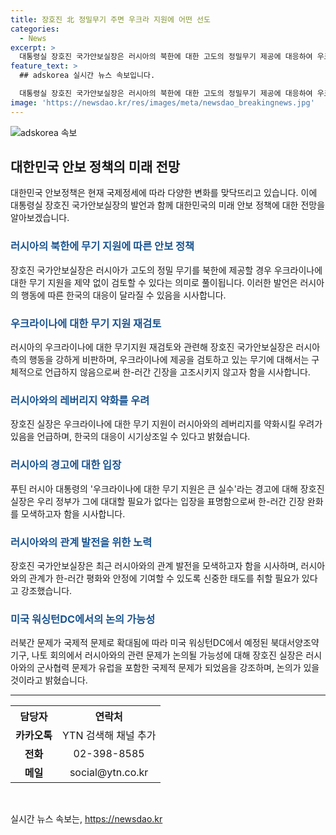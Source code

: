 ```yaml
---
title: 장호진 北 정밀무기 주면 우크라 지원에 어떤 선도
categories:
  - News
excerpt: >
  대통령실 장호진 국가안보실장은 러시아의 북한에 대한 고도의 정밀무기 제공에 대응하여 우크라이나에 무기지원을 재검토할 수 있다고 밝혔습니다. 러시아의 행동에 따라 우리가 제한 없이 우크라이나를 지원할 수 있다는 의미를 내포하며, 러시아에 대한 레버리지를 약화할 수도 있다고 언급했습니다. 또한, 미국에서 예정된 나토 회의에서 북러 문제가 논의될 것으로 예상됨을 언급하며, 한러관계를 복원하고 싶다면 러시아 측이 심사숙고해야 한다고 당부했습니다.
feature_text: >
  ## adskorea 실시간 뉴스 속보입니다.

  대통령실 장호진 국가안보실장은 러시아의 북한에 대한 고도의 정밀무기 제공에 대응하여 우크라이나에 무기지원을 재검토할 수 있다고 밝혔습니다. 러시아의 행동에 따라 우리가 제한 없이 우크라이나를 지원할 수 있다는 의미를 내포하며, 러시아에 대한 레버리지를 약화할 수도 있다고 언급했습니다. 또한, 미국에서 예정된 나토 회의에서 북러 문제가 논의될 것으로 예상됨을 언급하며, 한러관계를 복원하고 싶다면 러시아 측이 심사숙고해야 한다고 당부했습니다.
image: 'https://newsdao.kr/res/images/meta/newsdao_breakingnews.jpg'
---
```


<p><img src="https://newsdao.kr/res/images/meta/newsdao_breakingnews.jpg" alt="adskorea 속보" /></p>

<h2 data-ke-size="size26">대한민국 안보 정책의 미래 전망</h2>

<p data-ke-size="size16">대한민국 안보정책은 현재 국제정세에 따라 다양한 변화를 맞닥뜨리고 있습니다. 이에 대통령실 장호진 국가안보실장의 발언과 함께 대한민국의 미래 안보 정책에 대한 전망을 알아보겠습니다. </p>

<h3><b><span style="color: #1a5490;">러시아의 북한에 무기 지원에 따른 안보 정책</span></b></h3>

<p data-ke-size="size16">장호진 국가안보실장은 러시아가 고도의 정밀 무기를 북한에 제공할 경우 우크라이나에 대한 무기 지원을 제약 없이 검토할 수 있다는 의미로 풀이됩니다. 이러한 발언은 러시아의 행동에 따른 한국의 대응이 달라질 수 있음을 시사합니다.</p>

<h3><b><span style="color: #1a5490;">우크라이나에 대한 무기 지원 재검토</span></b></h3>

<p data-ke-size="size16">러시아의 우크라이나에 대한 무기지원 재검토와 관련해 장호진 국가안보실장은 러시아 측의 행동을 강하게 비판하며, 우크라이나에 제공을 검토하고 있는 무기에 대해서는 구체적으로 언급하지 않음으로써 한-러간 긴장을 고조시키지 않고자 함을 시사합니다.</p>

<h3><b><span style="color: #1a5490;">러시아와의 레버리지 약화를 우려</span></b></h3>

<p data-ke-size="size16">장호진 실장은 우크라이나에 대한 무기 지원이 러시아와의 레버리지를 약화시킬 우려가 있음을 언급하며, 한국의 대응이 시기상조일 수 있다고 밝혔습니다.</p>

<h3><b><span style="color: #1a5490;">러시아의 경고에 대한 입장</span></b></h3>

<p data-ke-size="size16">푸틴 러시아 대통령의 '우크라이나에 대한 무기 지원은 큰 실수'라는 경고에 대해 장호진 실장은 우리 정부가 그에 대대할 필요가 없다는 입장을 표명함으로써 한-러간 긴장 완화를 모색하고자 함을 시사합니다.</p>

<h3><b><span style="color: #1a5490;">러시아와의 관계 발전을 위한 노력</span></b></h3>

<p data-ke-size="size16">장호진 국가안보실장은 최근 러시아와의 관계 발전을 모색하고자 함을 시사하며, 러시아와의 관계가 한-러간 평화와 안정에 기여할 수 있도록 신중한 태도를 취할 필요가 있다고 강조했습니다.</p>

<h3><b><span style="color: #1a5490;">미국 워싱턴DC에서의 논의 가능성</span></b></h3>

<p data-ke-size="size16">러북간 문제가 국제적 문제로 확대됨에 따라 미국 워싱턴DC에서 예정된 북대서양조약기구, 나토 회의에서 러시아와의 관련 문제가 논의될 가능성에 대해 장호진 실장은 러시아와의 군사협력 문제가 유럽을 포함한 국제적 문제가 되었음을 강조하며, 논의가 있을 것이라고 밝혔습니다.</p>

<hr>

<table>
  <tr>
    <th>담당자</th>
    <th>연락처</th>
  </tr>
  <tr>
    <td style="text-align: center; height: 17px;"><b>카카오톡</b></td>
    <td style="text-align: center; height: 17px;">YTN 검색해 채널 추가</td>
  </tr>
  <tr>
    <td style="text-align: center; height: 17px;"><b>전화</b></td>
    <td style="text-align: center; height: 17px;">02-398-8585</td>
  </tr>
  <tr>
    <td style="text-align: center; height: 17px;"><b>메일</b></td>
    <td style="text-align: center; height: 17px;">social@ytn.co.kr</td>
  </tr>
</table>

<p data-ke-size="size16">&nbsp;</p>
실시간 뉴스 속보는, <a href="https://newsdao.kr" rel="dofollow">https://newsdao.kr</a>


